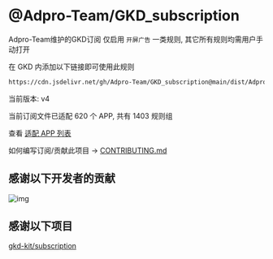 # @Adpro-Team/GKD_subscription

Adpro-Team维护的GKD订阅 仅启用 `开屏广告` 一类规则, 其它所有规则均需用户手动打开

在 GKD 内添加以下链接即可使用此规则

```txt
https://cdn.jsdelivr.net/gh/Adpro-Team/GKD_subscription@main/dist/Adpro_gkd.json5
```

当前版本: v4

当前订阅文件已适配 620 个 APP, 共有 1403 规则组

查看 [适配 APP 列表](./AppList.md)

如何编写订阅/贡献此项目 -> [CONTRIBUTING.md](./CONTRIBUTING.md)

## 感谢以下开发者的贡献

![img](https://contrib.rocks/image?repo=Adpro-Team/GKD_subscription&_v=4)

## 感谢以下项目

[gkd-kit/subscription](https://github.com/gkd-kit/subscription)
